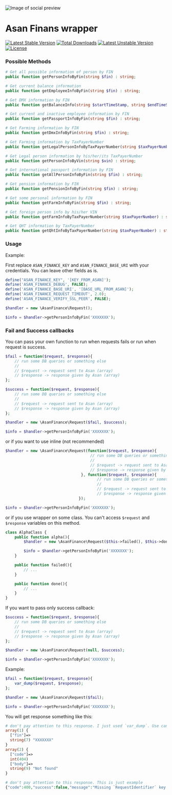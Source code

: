![Image of social preview](https://user-images.githubusercontent.com/54883542/89041200-07d0e400-d356-11ea-9176-bf70a748d7f6.png)

# Asan Finans wrapper

[![Latest Stable Version](https://poser.pugx.org/phpunit/phpunit/v)](//packagist.org/packages/phpunit/phpunit) [![Total Downloads](https://poser.pugx.org/phpunit/phpunit/downloads)](//packagist.org/packages/phpunit/phpunit) [![Latest Unstable Version](https://poser.pugx.org/phpunit/phpunit/v/unstable)](//packagist.org/packages/phpunit/phpunit) [![License](https://poser.pugx.org/phpunit/phpunit/license)](//packagist.org/packages/phpunit/phpunit)

### Possible Methods

````php
# Get all possible information of person by FIN
public function getPersonInfoByFin(string $fin) : string;

# Get current balance information
public function getEmployeeInfoByFin(string $fin) : string;

# Get DMX information by FIN
public function getBalanceInfo(string $startTimeStamp, string $endTimeStamp) : string;

# Get current and inactive employee information by FIN
public function getPassportInfoByFin(string $fin) : string;

# Get Farming information by FIN
public function getDmxInfoByFin(string $fin) : string;

# Get Farming information by TaxPayerNumber
public function getLegalPersonInfoByTaxPayerNumber(string $taxPayerNumber) : string;

# Get Legal person information by his/her/its TaxPayerNumber
public function getPersonInfoByVin(string $vin) : string;

# Get international passport information by FIN
public function getAllPersonInfoByFin(string $fin) : string;

# Get pension information by FIN
public function getPensionInfoByFin(string $fin) : string;

# Get some personal information by FIN
public function getFarmInfoByFin(string $fin) : string;

# Get foreign person info by his/her VIN
public function getFarmInfoByTaxPayerNumber(string $taxPayerNumber) : string;

# Get QHT information by TaxPayerNumber
public function getQhtInfoByTaxPayerNumber(string $taxPayerNumber) : string;
````

### Usage

Example:

First replace `ASAN_FINANCE_KEY` and `ASAN_FINANCE_BASE_URI` with your credentials. You can leave other fields as is.

````php
define("ASAN_FINANCE_KEY", '[KEY_FROM_ASAN]');
define('ASAN_FINANCE_DEBUG', FALSE);
define('ASAN_FINANCE_BASE_URI', '[BASE_URL_FROM_ASAN]');
define('ASAN_FINANCE_REQUEST_TIMEOUT', 2.0);
define('ASAN_FINANCE_VERIFY_SSL_PEER', FALSE);

$handler = new \AsanFinance\Request();

$info = $handler->getPersonInfoByFin('XXXXXXX');
````

### Fail and Success callbacks

You can pass your own function to run when requests fails or run when request is success.

````php
$fail = function($request, $response){
    // run some DB queries or something else
    //
    // $request -> request sent to Asan (array)
    // $response -> response given by Asan (array)
};

$success = function($request, $response){
    // run some DB queries or something else
    //
    // $request -> request sent to Asan (array)
    // $response -> response given by Asan (array)
};

$handler = new \AsanFinance\Request($fail, $success);

$info = $handler->getPersonInfoByFin('XXXXXXX');
````

or if you want to use inline (not recommended)

````php
$handler = new \AsanFinance\Request(function($request, $response){
                                     // run some DB queries or something else
                                     //
                                     // $request -> request sent to Asan (array)
                                     // $response -> response given by Asan (array)
                                 }, function($request, $response){
                                        // run some DB queries or something else
                                        //
                                        // $request -> request sent to Asan (array)
                                        // $response -> response given by Asan (array)
                                });

$info = $handler->getPersonInfoByFin('XXXXXXX');
````

or if you use wrapper on some class. You can't access `$request` and `$response` variables on this method.

````php
class AlphaClass {
    public function alpha(){
        $handler = new \AsanFinance\Request($this->failed(), $this->done());

        $info = $handler->getPersonInfoByFin('XXXXXXX');
    }

    public function failed(){
        // ...
    }

    public function done(){
        // ...
    }
}
````

If you want to pass only success callback:

````php
$success = function($request, $response){
    // run some DB queries or something else
    //
    // $request -> request sent to Asan (array)
    // $response -> response given by Asan (array)
};

$handler = new \AsanFinance\Request(null, $success);

$info = $handler->getPersonInfoByFin('XXXXXXX');
````

Example:

````php
$fail = function($request, $response){
    var_dump($request, $response);
};

$handler = new \AsanFinance\Request($fail);

$info = $handler->getPersonInfoByFin('XXXXXXX');
````

You will get response something like this:

````php
# don't pay attention to this response. I just used `var_dump`. Use can use any operation you want.
array(1) {
  ["fin"]=>
  string(7) "XXXXXXX"
}
array(2) {
  ["code"]=>
  int(404)
  ["body"]=>
  string(9) "Not found"
}

# don't pay attention to this response. This is just example
{"code":400,"success":false,"message":"Missing `RequestIdentifier` key on response"}
````